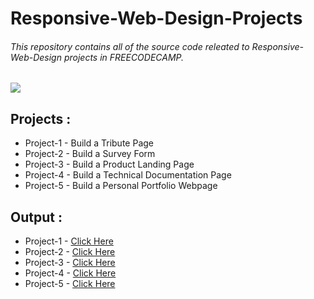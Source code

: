 # Responsive-Web-Design-Projects

###### This repository contains all of the source code releated to Responsive-Web-Design projects in FREECODECAMP.

![](https://www.freecodecamp.org/certification/iam__manish/responsive-web-design)


## Projects :
- Project-1 - Build a Tribute Page
- Project-2 - Build a Survey Form
- Project-3 - Build a Product Landing Page
- Project-4 - Build a Technical Documentation Page
- Project-5 - Build a Personal Portfolio Webpage

## Output :
- Project-1 - [Click Here](https://mandivson.github.io/Responsive-Web-Design-Projects/Project%201/index.html)
- Project-2 - [Click Here](https://mandivson.github.io/Responsive-Web-Design-Projects/Project%202/index.html)
- Project-3 - [Click Here](https://mandivson.github.io/Responsive-Web-Design-Projects/Project%203/index.html#home)
- Project-4 - [Click Here](https://mandivson.github.io/Responsive-Web-Design-Projects/Project%204/index.html#home)
- Project-5 - [Click Here](https://mandivson.github.io/Responsive-Web-Design-Projects/Project%205/)

